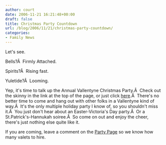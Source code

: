 ```yaml
---
author: court
date: 2006-11-21 16:21:48+00:00
draft: false
title: Christmas Party Countdown
url: /blog/2006/11/21/christmas-party-countdown/
categories:
- Family News
---
```


Let's see.

Bells?Â  Firmly Attached.

Spirits?Â  Rising fast.

Yuletide?Â  Looming.

Yep, it's time to talk up the Annual Vallentyne Christmas Party.Â  Check out the skinny in the link at the top of the page, or just click [here](http://www.vallentyne.com/blog/7th-annual-vallentyne-christmas-party/).Â  There's no better time to come and hang out with other folks in a Vallentyne kind of way.Â  It's the only multiple holiday party I know of, so you shouldn't miss it.Â  You just don't hear about an Easter-Victoria's Day party.Â  Or a St.Patrick's-Hannukah soiree.Â  So come on out and enjoy the cheer, there's just nothing else quite like it.

If you are coming, leave a comment on the [Party Page](http://www.vallentyne.com/blog/7th-annual-vallentyne-christmas-party/) so we know how many valets to hire.
